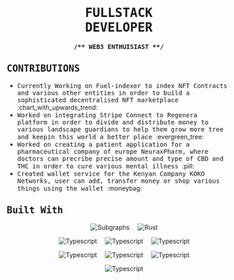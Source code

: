 <h2>
  <h1 align="center">
    <samp>FULLSTACK<br/>DEVELOPER</samp>
  </h1>
  <p align="center">
    <samp><strong>/** WEB3 ENTHUISIAST **/</strong></samp> 
  </p>
</h2>  
<h3>
  <h2>
    <samp>CONTRIBUTIONS</samp>
  </h2>
</h3>
<ul>
  <li>
    <samp>
  Currently Working on Fuel-indexer to index NFT Contracts and various other entities in order to build a sophisticated decentralised NFT marketplace
      </samp>    
    :chart_with_upwards_trend:
  </li>
  <li>
    <samp>
    Worked on integrating Stripe Connect to Regenera platform in order to divide and distribute money to various landscape guardians to help them grow more tree and keepin this world a better place
    </samp>
    :evergreen_tree:
  </li>
  <li>
    <samp>
      Worked on creating a patient application for a pharmaceutical company of europe NeuraxPharm, where doctors can precribe precise amount and type of CBD and THC in order to cure various mental illness
      </samp>
    :pill:
  </li>
  <li>
    <samp>
      Created wallet service for the Kenyan Company KOKO Networks, user can add, transfer money or shop various things using the wallet 
      </samp>
:moneybag:
  </li>
</ul>
<h2>
  <samp>Built With</samp>
</h2>
<ul>
  <p align="center"><img alt="Subgraphs" src="https://img.shields.io/badge/-php-8993be?style=for-the-badge&logo=php&logoColor=white">&emsp;
  <img alt="Rust" src="https://img.shields.io/badge/-Rust-3f3138?style=for-the-badge&logo=Rust&logoColor=white"></p>
    <p align="center"><img alt="Typescript" src="https://img.shields.io/badge/-Laravel-F05340?style=for-the-badge&logo=Laravel&logoColor=white">&emsp;
  <img alt="Typescript" src="https://img.shields.io/badge/-Typescript-1572B6?style=for-the-badge&logo=Typescript&logoColor=white">&emsp;
      <img alt="Typescript" src="https://img.shields.io/badge/-mysql-00758f?style=for-the-badge&logo=mysql&logoColor=white">
    </p>
          <p align="center"><img alt="Typescript" src="https://img.shields.io/badge/-Angular-a6120d?style=for-the-badge&logo=angular&logoColor=white">&emsp;
      <img alt="Typescript" src="https://img.shields.io/badge/-redis-D82C20?style=for-the-badge&logo=redis&logoColor=white">&emsp;
  <img alt="Typescript" src="https://img.shields.io/badge/-javascript-f7df1e?style=for-the-badge&logo=javascript&logoColor=white"></p>
   <p align="center"><img alt="Typescript" src="https://img.shields.io/badge/-wordpress-21759b?style=for-the-badge&logo=wordpress&logoColor=white"></p>
</ul>
